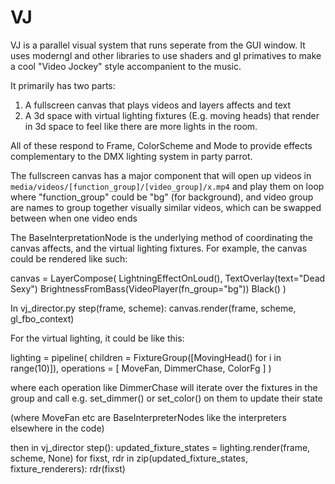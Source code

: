 # VJ

VJ is a parallel visual system that runs seperate from the GUI window. It uses moderngl and other libraries to use shaders and gl primatives to make a cool "Video Jockey" style accompanient to the music.

It primarily has two parts:
1. A fullscreen canvas that plays videos and layers affects and text
2. A 3d space with virtual lighting fixtures (E.g. moving heads) that render in 3d space to feel like there are more lights in the room.

All of these respond to Frame, ColorScheme and Mode to provide effects complementary to the DMX lighting system in party parrot.

The fullscreen canvas has a major component that will open up videos in `media/videos/[function_group]/[video_group]/x.mp4` and play them on loop where "function_group" could be "bg" (for background), and video group are names to group together visually similar videos, which can be swapped between when one video ends

The BaseInterpretationNode is the underlying method of coordinating the canvas affects, and the virtual lighting fixtures. For example, the canvas could be rendered like such:

canvas = LayerCompose(
    LightningEffectOnLoud(),
    TextOverlay(text="Dead Sexy")
    BrightnessFromBass(VideoPlayer(fn_group="bg"))
    Black()
)

In vj_director.py step(frame, scheme):
    canvas.render(frame, scheme, gl_fbo_context)


For the virtual lighting, it could be like this:

lighting = pipeline(
    children = FixtureGroup([MovingHead() for i in range(10)]),
    operations = [
        MoveFan,
        DimmerChase,
        ColorFg
    ]
)

where each operation like DimmerChase will iterate over the fixtures in the group and call e.g. set_dimmer() or set_color() on them to update their state

(where MoveFan etc are BaseInterpreterNodes like the interpreters elsewhere in the code)

then in vj_director step():
    updated_fixture_states = lighting.render(frame, scheme, None)
    for fixst, rdr in zip(updated_fixture_states, fixture_renderers):
        rdr(fixst)

